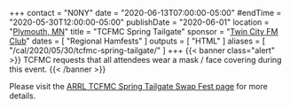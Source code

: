 +++
contact = "N0NY"
date = "2020-06-13T07:00:00-05:00"
#endTime =  "2020-05-30T12:00:00-05:00"
publishDate = "2020-06-01"
location = "[Plymouth, MN](https://www.google.com/maps/place/West+Medicine+Lake+Community+Club/@44.9977916,-93.4325584,17z/)"
title = "TCFMC Spring Tailgate"
sponsor = "[Twin City FM Club](http://tcfmc.org)"
dates = [ "Regional Hamfests" ]
outputs = [ "HTML" ]
aliases = [ "/cal/2020/05/30/tcfmc-spring-tailgate/" ]
+++
{{< banner class="alert" >}}
TCFMC requests that all attendees wear a mask / face covering during this event.
{{< /banner >}}

Please visit the 
[ARRL TCFMC Spring Tailgate Swap Fest page](http://www.arrl.org/hamfests/tcfmc-spring-tailgate-swap-fest)
for more details.
